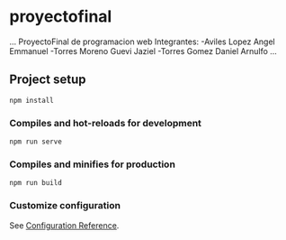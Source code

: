 # proyectofinal
...
ProyectoFinal de programacion web
Integrantes:
-Aviles Lopez Angel Emmanuel
-Torres Moreno Guevi Jaziel
-Torres Gomez Daniel Arnulfo
...

## Project setup
```
npm install
```

### Compiles and hot-reloads for development
```
npm run serve
```

### Compiles and minifies for production
```
npm run build
```

### Customize configuration
See [Configuration Reference](https://cli.vuejs.org/config/).
